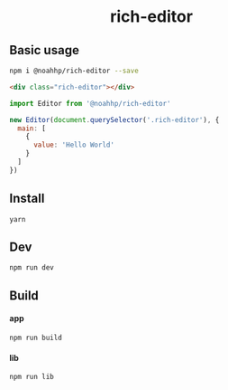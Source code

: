 <h1 align="center">rich-editor</h1>

## Basic usage

```bash
npm i @noahhp/rich-editor --save
```

```html
<div class="rich-editor"></div>
```

```javascript
import Editor from '@noahhp/rich-editor'

new Editor(document.querySelector('.rich-editor'), {
  main: [
    {
      value: 'Hello World'
    }
  ]
})
```

## Install

`yarn`

## Dev

`npm run dev`

## Build

#### app

`npm run build`

#### lib

`npm run lib`
